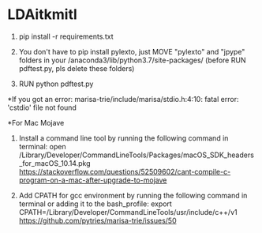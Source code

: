 # LDAitkmitl

1. pip install -r requirements.txt

2. You don't have to pip install pylexto, just MOVE "pylexto" and "jpype" folders in your /anaconda3/lib/python3.7/site-packages/ (before RUN pdftest.py, pls delete these folders)

3. RUN python pdftest.py


*If you got an error: marisa-trie/include/marisa/stdio.h:4:10: fatal error: 'cstdio' file not found

*For Mac Mojave

1. Install a command line tool by running the following command in terminal: open /Library/Developer/CommandLineTools/Packages/macOS_SDK_headers_for_macOS_10.14.pkg
https://stackoverflow.com/questions/52509602/cant-compile-c-program-on-a-mac-after-upgrade-to-mojave

2. Add CPATH for gcc environment by running the following command in terminal or adding it to the bash_profile: export CPATH=/Library/Developer/CommandLineTools/usr/include/c++/v1
https://github.com/pytries/marisa-trie/issues/50
